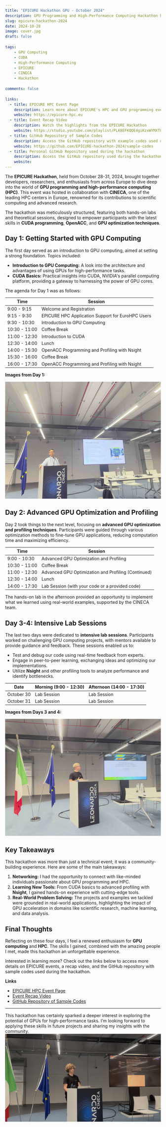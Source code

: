 ```yaml
---
title: "EPICURE Hackathon GPU - October 2024"
description: GPU Programming and High-Performance Computing Hackathon hosted by EPICURE and CINECA
slug: epicure-hackathon-2024
date: 2024-10-28
image: cover.jpg
draft: false
    
tags:
    - GPU Computing
    - CUDA
    - High-Performance Computing
    - EPICURE
    - CINECA
    - Hackathon

comments: false

links:
  - title: EPICURE HPC Event Page
    description: Learn more about EPICURE's HPC and GPU programming events
    website: https://epicure-hpc.eu
  - title: Event Recap Video
    description: Watch the highlights from the EPICURE Hackathon
    website: https://studio.youtube.com/playlist/PLK8EFKQQE4giKzxWYMXTO5niRR4t380hR/videos
  - title: GitHub Repository of Sample Codes
    description: Access the GitHub repository with example codes used during the hackathon
    website: https://github.com/EPICURE-hackathon-2024/sample-codes
  - title: Personal GitHub Repository used during the hackathon
    description: Access the GitHub repository used during the hackathon
    website: 
---
```


The **EPICURE Hackathon**, held from October 28-31, 2024, brought together developers, researchers, and enthusiasts from across Europe to dive deep into the world of **GPU programming and high-performance computing (HPC)**. This event was hosted in collaboration with **CINECA**, one of the leading HPC centers in Europe, renowned for its contributions to scientific computing and advanced research.

The hackathon was meticulously structured, featuring both hands-on labs and theoretical sessions, designed to empower participants with the latest skills in **CUDA programming**, **OpenACC**, and **GPU optimization techniques**.

## Day 1: Getting Started with GPU Computing
The first day served as an introduction to GPU computing, aimed at setting a strong foundation. Topics included:
- **Introduction to GPU Computing:** A look into the architecture and advantages of using GPUs for high-performance tasks.
- **CUDA Basics:** Practical insights into CUDA, NVIDIA's parallel computing platform, providing a gateway to harnessing the power of GPU cores.

The agenda for Day 1 was as follows:
  
| Time          | Session |
|---------------|---------|
| 9:00 - 9:15   | Welcome and Registration |
| 9:15 - 9:30   | EPICURE HPC Application Support for EuroHPC Users |
| 9:30 - 10:30  | Introduction to GPU Computing |
| 10:30 - 11:00 | Coffee Break |
| 11:00 - 12:30 | Introduction to CUDA |
| 12:30 - 14:00 | Lunch |
| 14:00 - 15:30 | OpenACC Programming and Profiling with Nsight |
| 15:30 - 16:00 | Coffee Break |
| 16:00 - 17:30 | OpenACC Programming and Profiling with Nsight |

**Images from Day 1:**

![Theory Part](1.jpg)

## Day 2: Advanced GPU Optimization and Profiling

Day 2 took things to the next level, focusing on **advanced GPU optimization and profiling techniques**. Participants were guided through various optimization methods to fine-tune GPU applications, reducing computation time and maximizing efficiency.

| Time          | Session |
|---------------|---------|
| 9:00 - 10:30  | Advanced GPU Optimization and Profiling |
| 10:30 - 11:00 | Coffee Break |
| 11:00 - 12:30 | Advanced GPU Optimization and Profiling (Continued) |
| 12:30 - 14:00 | Lunch |
| 14:00 - 17:30 | Lab Session (with your code or a provided code) |

The hands-on lab in the afternoon provided an opportunity to implement what we learned using real-world examples, supported by the CINECA team.

## Day 3-4: Intensive Lab Sessions

The last two days were dedicated to **intensive lab sessions**. Participants worked on challenging GPU computing projects, with mentors available to provide guidance and feedback. These sessions enabled us to:
- Test and debug our code using real-time feedback from experts.
- Engage in peer-to-peer learning, exchanging ideas and optimizing our implementations.
- Utilize **Nsight** and other profiling tools to analyze performance and identify bottlenecks.

| Date       | Morning (9:00 - 12:30) | Afternoon (14:00 - 17:30) |
|------------|-------------------------|----------------------------|
| October 30 | Lab Session             | Lab Session                |
| October 31 | Lab Session             | Lab Session                |

**Images from Days 3 and 4:**

![](2.jpg)

## Key Takeaways

This hackathon was more than just a technical event; it was a community-building experience. Here are some of the main takeaways:
1. **Networking:** I had the opportunity to connect with like-minded individuals passionate about GPU programming and HPC.
2. **Learning New Tools:** From CUDA basics to advanced profiling with **Nsight**, I gained hands-on experience with cutting-edge tools.
3. **Real-World Problem Solving:** The projects and examples we tackled were grounded in real-world applications, highlighting the impact of GPU acceleration in domains like scientific research, machine learning, and data analysis.

## Final Thoughts

Reflecting on these four days, I feel a renewed enthusiasm for **GPU computing** and **HPC**. The skills I gained, combined with the amazing people I met, made this hackathon an unforgettable experience.

Interested in learning more? Check out the links below to access more details on EPICURE events, a recap video, and the GitHub repository with sample codes used during the hackathon.

**Links**

- [EPICURE HPC Event Page](https://epicure-hpc.eu)
- [Event Recap Video](https://www.youtube.com/watch?v=EPICURE_hackathon2024)
- [GitHub Repository of Sample Codes](https://github.com/EPICURE-hackathon-2024/sample-codes)

---

This hackathon has certainly sparked a deeper interest in exploring the potential of GPUs for high-performance tasks. I’m looking forward to applying these skills in future projects and sharing my insights with the community.
![Presenting our results](3.jpeg)
